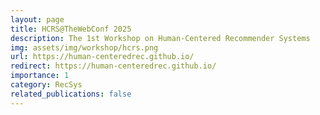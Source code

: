 ```yaml
---
layout: page
title: HCRS@TheWebConf 2025
description: The 1st Workshop on Human-Centered Recommender Systems
img: assets/img/workshop/hcrs.png
url: https://human-centeredrec.github.io/
redirect: https://human-centeredrec.github.io/
importance: 1
category: RecSys
related_publications: false
---
```



